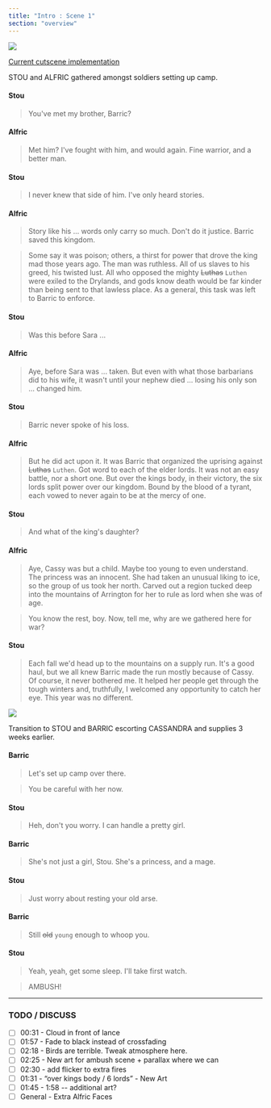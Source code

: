 ```yaml
---
title: "Intro : Scene 1"
section: "overview"
---
```


![](https://www.dropbox.com/s/yiymscky1100sp3/12_Encampment_05.jpg?raw=1)

[Current cutscene implementation](https://dl.dropboxusercontent.com/content_link/As6XTfH1BKSNsNha3a35JlnD5AkPifs7IGi8aXZkDLnHyQSIQE9CVb1fEmBiLM3i/file)

STOU and ALFRIC gathered amongst soldiers setting up camp.

#### Stou

> You've met my brother, Barric?

#### Alfric

> Met him? I've fought with him, and would again. Fine warrior, and a better man.

#### Stou

> I never knew that side of him. I've only heard stories.

#### Alfric

> Story like his ... words only carry so much. Don't do it justice. Barric saved this kingdom.

> Some say it was poison; others, a thirst for power that drove the king mad those years ago. The man was ruthless. All of us slaves to his greed, his twisted lust. All who opposed the mighty ~~Luthas~~ `Luthen` were exiled to the Drylands, and gods know death would be far kinder than being sent to that lawless place. As a general, this task was left to Barric to enforce.

#### Stou

> Was this before Sara ...

#### Alfric

> Aye, before Sara was ... taken. But even with what those barbarians did to his wife, it wasn't until your nephew died ... losing his only son ... changed him.

#### Stou

> Barric never spoke of his loss.

#### Alfric

> But he did act upon it. It was Barric that organized the uprising against ~~Luthas~~ `Luthen`. Got word to each of the elder lords. It was not an easy battle, nor a short one. But over the kings body, in their victory, the six lords split power over our kingdom. Bound by the blood of a tyrant, each vowed to never again to be at the mercy of one.

#### Stou

> And what of the king's daughter?

#### Alfric

> Aye, Cassy was but a child. Maybe too young to even understand. The princess was an innocent. She had taken an unusual liking to ice, so the group of us took her north. Carved out a region tucked deep into the mountains of Arrington for her to rule as lord when she was of age.

> You know the rest, boy. Now, tell me, why are we gathered here for war?

#### Stou

> Each fall we'd head up to the mountains on a supply run. It's a good haul, but we all knew Barric made the run mostly because of Cassy. Of course, it never bothered me. It helped her people get through the tough winters and, truthfully, I welcomed any opportunity to catch her eye. This year was no different.

![](https://www.dropbox.com/s/4f4blwn61py1syh/01_forest_06.jpg?raw=1)

Transition to STOU and BARRIC escorting CASSANDRA and supplies 3 weeks earlier.

#### Barric

> Let's set up camp over there.

> You be careful with her now.

#### Stou

> Heh, don't you worry. I can handle a pretty girl.

#### Barric

> She's not just a girl, Stou.  She's a princess, and a mage.

#### Stou

> Just worry about resting your old arse.

#### Barric

> Still ~~old~~ `young` enough to whoop you.

#### Stou

> Yeah, yeah, get some sleep. I'll take first watch.

> AMBUSH!

***

### TODO / DISCUSS

- [ ] 00:31 - Cloud in front of lance
- [ ] 01:57 - Fade to black instead of crossfading
- [ ] 02:18 - Birds are terrible. Tweak atmosphere here.
- [ ] 02:25 - New art for ambush scene + parallax where we can
- [ ] 02:30 - add flicker to extra fires
- [ ] 01:31 - “over kings body / 6 lords” - New Art 
- [ ] 01:45 - 1:58 -- additional art?
- [ ] General - Extra Alfric Faces